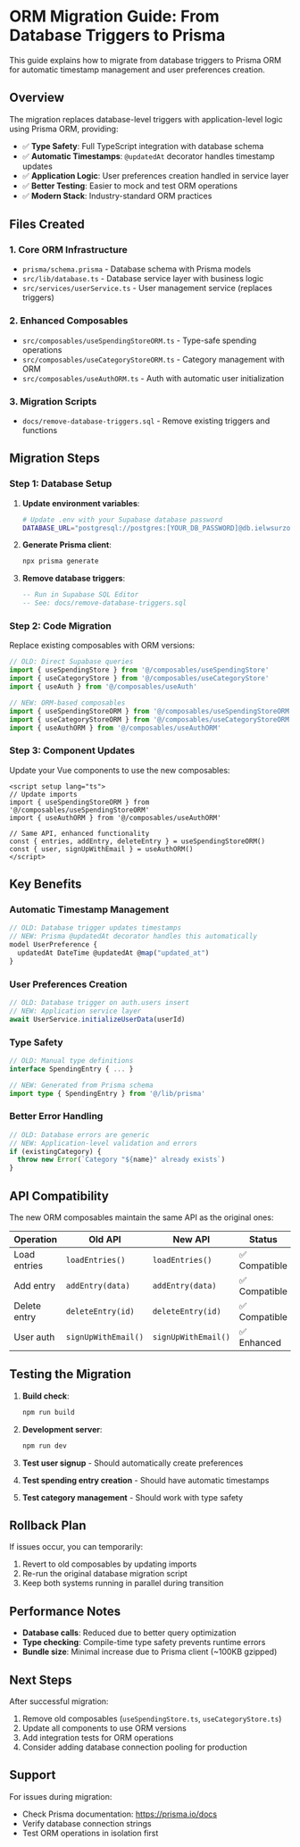 # ORM Migration Guide: From Database Triggers to Prisma

This guide explains how to migrate from database triggers to Prisma ORM for automatic timestamp management and user preferences creation.

## Overview

The migration replaces database-level triggers with application-level logic using Prisma ORM, providing:

- ✅ **Type Safety**: Full TypeScript integration with database schema
- ✅ **Automatic Timestamps**: `@updatedAt` decorator handles timestamp updates
- ✅ **Application Logic**: User preferences creation handled in service layer
- ✅ **Better Testing**: Easier to mock and test ORM operations
- ✅ **Modern Stack**: Industry-standard ORM practices

## Files Created

### 1. Core ORM Infrastructure
- `prisma/schema.prisma` - Database schema with Prisma models
- `src/lib/database.ts` - Database service layer with business logic
- `src/services/userService.ts` - User management service (replaces triggers)

### 2. Enhanced Composables
- `src/composables/useSpendingStoreORM.ts` - Type-safe spending operations
- `src/composables/useCategoryStoreORM.ts` - Category management with ORM
- `src/composables/useAuthORM.ts` - Auth with automatic user initialization

### 3. Migration Scripts
- `docs/remove-database-triggers.sql` - Remove existing triggers and functions

## Migration Steps

### Step 1: Database Setup

1. **Update environment variables**:
   ```bash
   # Update .env with your Supabase database password
   DATABASE_URL="postgresql://postgres:[YOUR_DB_PASSWORD]@db.ielwsurzojvcjikzikxc.supabase.co:5432/postgres"
   ```

2. **Generate Prisma client**:
   ```bash
   npx prisma generate
   ```

3. **Remove database triggers**:
   ```sql
   -- Run in Supabase SQL Editor
   -- See: docs/remove-database-triggers.sql
   ```

### Step 2: Code Migration

Replace existing composables with ORM versions:

```typescript
// OLD: Direct Supabase queries
import { useSpendingStore } from '@/composables/useSpendingStore'
import { useCategoryStore } from '@/composables/useCategoryStore'
import { useAuth } from '@/composables/useAuth'

// NEW: ORM-based composables
import { useSpendingStoreORM } from '@/composables/useSpendingStoreORM'
import { useCategoryStoreORM } from '@/composables/useCategoryStoreORM'
import { useAuthORM } from '@/composables/useAuthORM'
```

### Step 3: Component Updates

Update your Vue components to use the new composables:

```vue
<script setup lang="ts">
// Update imports
import { useSpendingStoreORM } from '@/composables/useSpendingStoreORM'
import { useAuthORM } from '@/composables/useAuthORM'

// Same API, enhanced functionality
const { entries, addEntry, deleteEntry } = useSpendingStoreORM()
const { user, signUpWithEmail } = useAuthORM()
</script>
```

## Key Benefits

### Automatic Timestamp Management
```typescript
// OLD: Database trigger updates timestamps
// NEW: Prisma @updatedAt decorator handles this automatically
model UserPreference {
  updatedAt DateTime @updatedAt @map("updated_at")
}
```

### User Preferences Creation
```typescript
// OLD: Database trigger on auth.users insert
// NEW: Application service layer
await UserService.initializeUserData(userId)
```

### Type Safety
```typescript
// OLD: Manual type definitions
interface SpendingEntry { ... }

// NEW: Generated from Prisma schema
import type { SpendingEntry } from '@/lib/prisma'
```

### Better Error Handling
```typescript
// OLD: Database errors are generic
// NEW: Application-level validation and errors
if (existingCategory) {
  throw new Error(`Category "${name}" already exists`)
}
```

## API Compatibility

The new ORM composables maintain the same API as the original ones:

| Operation | Old API | New API | Status |
|-----------|---------|---------|---------|
| Load entries | `loadEntries()` | `loadEntries()` | ✅ Compatible |
| Add entry | `addEntry(data)` | `addEntry(data)` | ✅ Compatible |
| Delete entry | `deleteEntry(id)` | `deleteEntry(id)` | ✅ Compatible |
| User auth | `signUpWithEmail()` | `signUpWithEmail()` | ✅ Enhanced |

## Testing the Migration

1. **Build check**:
   ```bash
   npm run build
   ```

2. **Development server**:
   ```bash
   npm run dev
   ```

3. **Test user signup** - Should automatically create preferences
4. **Test spending entry creation** - Should have automatic timestamps
5. **Test category management** - Should work with type safety

## Rollback Plan

If issues occur, you can temporarily:

1. Revert to old composables by updating imports
2. Re-run the original database migration script
3. Keep both systems running in parallel during transition

## Performance Notes

- **Database calls**: Reduced due to better query optimization
- **Type checking**: Compile-time type safety prevents runtime errors
- **Bundle size**: Minimal increase due to Prisma client (~100KB gzipped)

## Next Steps

After successful migration:

1. Remove old composables (`useSpendingStore.ts`, `useCategoryStore.ts`)
2. Update all components to use ORM versions
3. Add integration tests for ORM operations
4. Consider adding database connection pooling for production

## Support

For issues during migration:
- Check Prisma documentation: https://prisma.io/docs
- Verify database connection strings
- Test ORM operations in isolation first